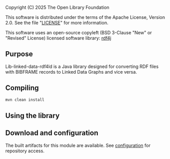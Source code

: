 Copyright (C) 2025 The Open Library Foundation

This software is distributed under the terms of the Apache License, Version 2.0.
See the file "[LICENSE](LICENSE)" for more information.

This software uses an open-source copyleft (BSD 3-Clause "New" or "Revised" License) licensed software library: [rdf4j](https://github.com/eclipse-rdf4j/rdf4j)

## Purpose
Lib-linked-data-rdf4ld is a Java library designed for converting RDF files with BIBFRAME records to Linked Data Graphs and vice versa.
## Compiling
```bash
mvn clean install
```
## Using the library

## Download and configuration
The built artifacts for this module are available. See [configuration](https://dev.folio.org/download/artifacts/) for repository access.
